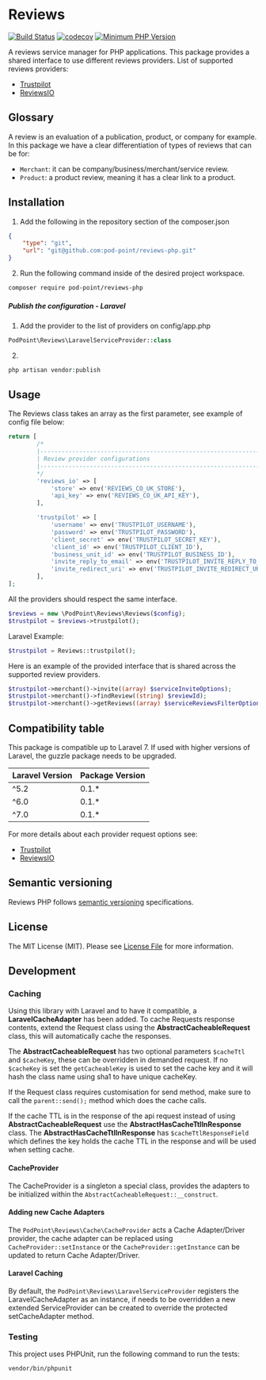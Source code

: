 # Reviews

[![Build Status](https://travis-ci.com/Pod-Point/reviews-php.svg?branch=master)](https://travis-ci.com/Pod-Point/reviews-php)
[![codecov](https://codecov.io/gh/Pod-Point/reviews-php/branch/master/graph/badge.svg)](https://codecov.io/gh/Pod-Point/reviews-php)
[![Minimum PHP Version](https://img.shields.io/badge/php-%3E%3D%207.1-8892BF.svg?style=flat-square)](https://php.net/)

A reviews service manager for PHP applications. This package provides a shared interface to use different reviews providers.
List of supported reviews providers:
 * [Trustpilot](https://trustpilot.com)
 * [ReviewsIO](https://reviews.co.uk/)

## Glossary

A review is an evaluation of a publication, product, or company for example. In this package we have a clear differentiation of types of reviews that can be for:
* `Merchant`: it can be company/business/merchant/service review.
* `Product`: a product review, meaning it has a clear link to a product.

## Installation

 1. Add the following in the repository section of the composer.json
```json
{
    "type": "git",
    "url": "git@github.com:pod-point/reviews-php.git"
}
```
2. Run the following command inside of the desired project workspace.
```bash
composer require pod-point/reviews-php
```

##### Publish the configuration - Laravel
1. Add the provider to the list of providers on config/app.php
```php
PodPoint\Reviews\LaravelServiceProvider::class

```

2.
```php
php artisan vendor:publish
```

## Usage
The Reviews class takes an array as the first parameter, see example of config file below:
```php
return [
        /*
        |--------------------------------------------------------------------------
        | Review provider configurations
        |--------------------------------------------------------------------------
        */
        'reviews_io' => [
            'store' => env('REVIEWS_CO_UK_STORE'),
            'api_key' => env('REVIEWS_CO_UK_API_KEY'),
        ],

        'trustpilot' => [
            'username' => env('TRUSTPILOT_USERNAME'),
            'password' => env('TRUSTPILOT_PASSWORD'),
            'client_secret' => env('TRUSTPILOT_SECRET_KEY'),
            'client_id' => env('TRUSTPILOT_CLIENT_ID'),
            'business_unit_id' => env('TRUSTPILOT_BUSINESS_ID'),
            'invite_reply_to_email' => env('TRUSTPILOT_INVITE_REPLY_TO_EMAIL'),
            'invite_redirect_uri' => env('TRUSTPILOT_INVITE_REDIRECT_URI')
        ],
];
```

All the providers should respect the same interface.

```php
$reviews = new \PodPoint\Reviews\Reviews($config);
$trustpilot = $reviews->trustpilot();
```
Laravel Example:
```php
$trustpilot = Reviews::trustpilot();
```

Here is an example of the provided interface that is shared across the supported review providers.
```php
$trustpilot->merchant()->invite((array) $serviceInviteOptions);
$trustpilot->merchant()->findReview((string) $reviewId);
$trustpilot->merchant()->getReviews((array) $serviceReviewsFilterOptions);
```

## Compatibility table
This package is compatible up to Laravel 7. If used with higher versions of Laravel, the guzzle package needs to be upgraded.  

| Laravel Version | Package Version |
| ------------- | ------------- |
| ^5.2  | 0.1.* |
| ^6.0  | 0.1.* |
| ^7.0  | 0.1.* |

For more details about each provider request options see:
 * [Trustpilot](https://github.com/Pod-Point/reviews-php/blob/master/src/Providers/Trustpilot/README.md) 
 * [ReviewsIO](https://github.com/Pod-Point/reviews-php/blob/master/src/Providers/ReviewsIo/README.md) 

## Semantic versioning
Reviews PHP follows [semantic versioning](https://semver.org/) specifications.

## License
The MIT License (MIT). Please see [License File](https://github.com/Pod-Point/reviews-php/LICENCE) for more information.

## Development

### Caching

Using this library with Laravel and to have it compatible, a **LaravelCacheAdapter** has been added. To cache Requests response contents, extend the Request class using the **AbstractCacheableRequest** class, this will automatically cache the responses.

The **AbstractCacheableRequest** has two optional parameters ``$cacheTtl`` and ``$cacheKey``, these can be overridden in demanded request. If no ``$cacheKey`` is set the ``getCacheableKey`` is used to set the cache key and it will hash the class name using sha1 to have unique cacheKey. 

If the Request class requires customisation for send method, make sure to call the ``parent::send();`` method which does the cache calls. 

If the cache TTL is in the response of the api request instead of using **AbstractCacheableRequest** use the **AbstractHasCacheTtlInResponse** class. The **AbstractHasCacheTtlInResponse** has ``$cacheTtlResponseField`` which defines the key holds the cache TTL in the response and will be used when setting cache. 

#### CacheProvider

The CacheProvider is a singleton a special class, provides the adapters to be initialized within the ``AbstractCacheableRequest::__construct``.  

#### Adding new Cache Adapters
The ``PodPoint\Reviews\Cache\CacheProvider`` acts a Cache Adapter/Driver provider, the cache adapter can be replaced using ``CacheProvider::setInstance`` or the ``CacheProvider::getInstance`` can be updated to return Cache Adapter/Driver.

#### Laravel Caching

By default, the ``PodPoint\Reviews\LaravelServiceProvider`` registers the LaravelCacheAdapter as an instance, if needs to be overridden a new extended ServiceProvider can be created to override the protected setCacheAdapter method. 

### Testing

This project uses PHPUnit, run the following command to run the tests:
```bash
vendor/bin/phpunit
```
